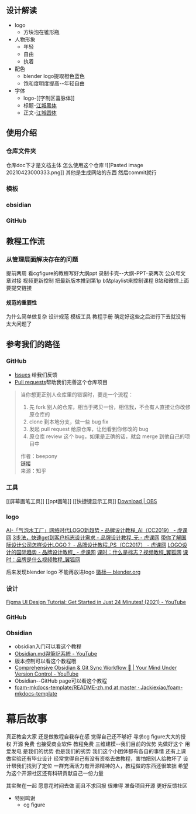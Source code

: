 ## 设计解读
- logo
	- 方块泡在锥形瓶
- 人物形象
	- 年轻
	- 自由
	- 执着
- 配色
	- blender logo提取橙色蓝色
	- 饱和度明度提高--年轻自由
- 字体
	- logo-[[字制区喜脉体]]
	- 标题-[江城黑体](https://www.maoken.com/freefonts/5275.html)
	- 正文-[江城圆体](https://www.maoken.com/freefonts/4916.html)
## 使用介绍
### 仓库文件夹 
仓库doc下才是文档主体
怎么使用这个仓库
![[Pasted image 20210423000333.png]]
其他是生成网站的东西
然后commit就行
### 模板
### obsidian 
### GitHub
## 教程工作流
### 从管理层面解决存在的问题 
提前两周
看cgfigure的教程写好大纲ppt
录制卡壳--大纲-PPT-录两次
公众号文章对接
视频更新控制
把最新版本推到第1p
b站playlist来控制课程
 B站和微信上面要提交链接
 
 #### 规范的重要性
 为什么简单做复杂
设计规范
模板工具
教程手册
确定好这些之后进行下去就没有太大问题了


## 参考我们的路径
### GitHub
-   [Issues](https://github.com/leoopeope/blender-for-scientific-illustration/issues) 给我们反馈
-   [Pull requests](https://github.com/leoopeope/blender-for-scientific-illustration/pulls)帮助我们完善这个仓库项目
> 当你想更正别人仓库里的错误时，要走一个流程：  
>1.  先 fork 别人的仓库，相当于拷贝一份，相信我，不会有人直接让你改修原仓库的
>2.  clone 到本地分支，做一些 bug fix
>3.  发起 pull request 给原仓库，让他看到你修改的 bug
>4.  原仓库 review 这个 bug，如果是正确的话，就会 merge 到他自己的项目中
>
>作者：beepony  
>[链接](https://www.zhihu.com/question/21682976/answer/79489643)  
>来源：知乎

### 工具
[[屏幕画笔工具]]
[[ppt画笔]]
[[快捷键显示工具]]
[Download | OBS](https://obsproject.com/download)

### logo
[AI-「气泡水工厂」网络时代LOGO新趋势 - 品牌设计教程_AI（CC2019） - 虎课网](https://huke88.com/course/67656.html)
[3步法，快速get到客户标志设计需求 - 品牌设计教程_无 - 虎课网](https://huke88.com/course/53314.html)
[带你了解国际设计公司怎样设计LOGO？ - 品牌设计教程_PS（CC2017） - 虎课网](https://huke88.com/course/38383.html)
[LOGO设计的国际趋势 - 品牌设计教程_ - 虎课网](https://huke88.com/course/31965.html)
[课时：什么是标志？视频教程_翼狐网](https://www.yiihuu.com/v_201872.html)
[课时：品牌是什么视频教程_翼狐网](https://www.yiihuu.com/v_213939.html)

后来发现blender logo 不能再放进logo
[徽标— blender.org](https://www.blender.org/about/logo/)

### 设计
[Figma UI Design Tutorial: Get Started in Just 24 Minutes! (2021) - YouTube](https://www.youtube.com/watch?v=FTFaQWZBqQ8)

### GitHub


### Obsidian

 - obsidian入门可以看这个教程
-  [Obsidian.md與筆記系統 - YouTube](https://www.youtube.com/playlist?list=PLWg9zacwOnwfcpVm5pAKgOHms7PntsgJS)
- 版本控制可以看这个教程哦
- [Comprehensive Obsidian & Git Sync Workflow 🔄️ | Your Mind Under Version Control - YouTube](https://www.youtube.com/watch?v=qqsNNTkhK5Y&t=6s)
- Obsidian--GitHub page可以看这个教程
- [foam-mkdocs-template/README-zh.md at master · Jackiexiao/foam-mkdocs-template](https://github.com/Jackiexiao/foam-mkdocs-template/blob/master/README-zh.md)


# 幕后故事

真正教会大家
还是做教程自我存在感
觉得自己还不够好
寻求cg figure大大的授权
开源 免费 也接受商业软件 教程免费
三维建模--我们目前的优势 先做好这个
用爱发电 是我们的优势 也是我们的劣势  我们这个小团体都有各自的事情   还有上课做实验还有毕业设计 
 经常觉得自己有没有资格去做教程，害怕把别人给教坏了
设计帮我们找到了定位
一群充满活力有开源精神的人，教程做的东西还很笨拙
希望为这个开源社区还有科研贡献自己一份力量

其实聚在一起 愿意花时间去做 而且不求回报 很难得 
准备项目开源 更好反馈社区 

- 特别鸣谢
	- cg figure
